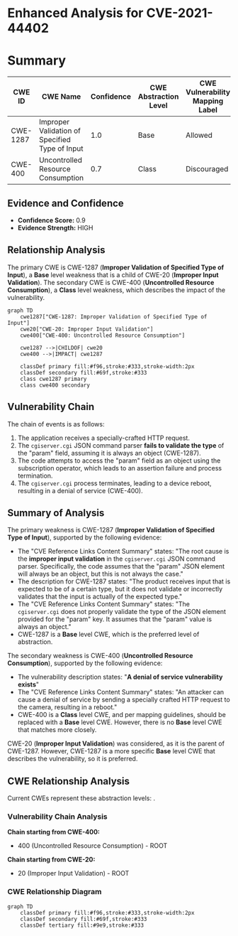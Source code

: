 # Enhanced Analysis for CVE-2021-44402

# Summary
| CWE ID | CWE Name | Confidence | CWE Abstraction Level | CWE Vulnerability Mapping Label | CWE-Vulnerability Mapping Notes |
|---|---|---|---|---|---|
| CWE-1287 | Improper Validation of Specified Type of Input | 1.0 | Base | Allowed | Primary CWE |
| CWE-400 | Uncontrolled Resource Consumption | 0.7 | Class | Discouraged | Secondary CWE |

## Evidence and Confidence

*   **Confidence Score:** 0.9
*   **Evidence Strength:** HIGH

## Relationship Analysis
The primary CWE is CWE-1287 (**Improper Validation of Specified Type of Input**), a **Base** level weakness that is a child of CWE-20 (**Improper Input Validation**). The secondary CWE is CWE-400 (**Uncontrolled Resource Consumption**), a **Class** level weakness, which describes the impact of the vulnerability.

```mermaid
graph TD
    cwe1287["CWE-1287: Improper Validation of Specified Type of Input"]
    cwe20["CWE-20: Improper Input Validation"]
    cwe400["CWE-400: Uncontrolled Resource Consumption"]
    
    cwe1287 -->|CHILDOF| cwe20
    cwe400 -->|IMPACT| cwe1287
    
    classDef primary fill:#f96,stroke:#333,stroke-width:2px
    classDef secondary fill:#69f,stroke:#333
    class cwe1287 primary
    class cwe400 secondary
```

## Vulnerability Chain
The chain of events is as follows:
1.  The application receives a specially-crafted HTTP request.
2.  The `cgiserver.cgi` JSON command parser **fails to validate the type** of the "param" field, assuming it is always an object (CWE-1287).
3.  The code attempts to access the "param" field as an object using the subscription operator, which leads to an assertion failure and process termination.
4.  The `cgiserver.cgi` process terminates, leading to a device reboot, resulting in a denial of service (CWE-400).

## Summary of Analysis
The primary weakness is CWE-1287 (**Improper Validation of Specified Type of Input**), supported by the following evidence:
*   The "CVE Reference Links Content Summary" states: "The root cause is the **improper input validation** in the `cgiserver.cgi` JSON command parser. Specifically, the code assumes that the "param" JSON element will always be an object, but this is not always the case."
*   The description for CWE-1287 states: "The product receives input that is expected to be of a certain type, but it does not validate or incorrectly validates that the input is actually of the expected type."
*   The "CVE Reference Links Content Summary" states: "The `cgiserver.cgi` does not properly validate the type of the JSON element provided for the "param" key. It assumes that the "param" value is always an object."
*   CWE-1287 is a **Base** level CWE, which is the preferred level of abstraction.

The secondary weakness is CWE-400 (**Uncontrolled Resource Consumption**), supported by the following evidence:
*   The vulnerability description states: "**A denial of service vulnerability exists**"
*   The "CVE Reference Links Content Summary" states: "An attacker can cause a denial of service by sending a specially crafted HTTP request to the camera, resulting in a reboot."
*   CWE-400 is a **Class** level CWE, and per mapping guidelines, should be replaced with a **Base** level CWE. However, there is no **Base** level CWE that matches more closely.

CWE-20 (**Improper Input Validation**) was considered, as it is the parent of CWE-1287. However, CWE-1287 is a more specific **Base** level CWE that describes the vulnerability, so it is preferred.


## CWE Relationship Analysis

Current CWEs represent these abstraction levels: .


### Vulnerability Chain Analysis

**Chain starting from CWE-400:**
- 400 (Uncontrolled Resource Consumption) - ROOT


**Chain starting from CWE-20:**
- 20 (Improper Input Validation) - ROOT



### CWE Relationship Diagram

```mermaid
graph TD
    classDef primary fill:#f96,stroke:#333,stroke-width:2px
    classDef secondary fill:#69f,stroke:#333
    classDef tertiary fill:#9e9,stroke:#333
```